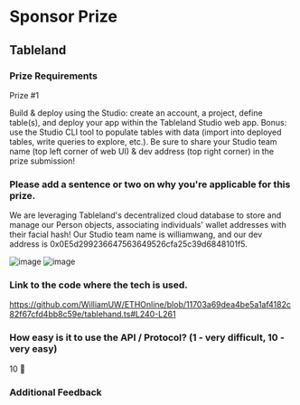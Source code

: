 # Sponsor Prize

## Tableland

### Prize Requirements

Prize #1

Build & deploy using the Studio: create an account, a project, define table(s), and deploy your app within the Tableland Studio web app. Bonus: use the Studio CLI tool to populate tables with data (import into deployed tables, write queries to explore, etc.). Be sure to share your Studio team name (top left corner of web UI) & dev address (top right corner) in the prize submission!

### Please add a sentence or two on why you're applicable for this prize.

We are leveraging Tableland's decentralized cloud database to store and manage our Person objects, associating individuals' wallet addresses with their facial hash! Our Studio team name is williamwang, and our dev address is 0x0E5d299236647563649526cfa25c39d6848101f5.

![image](https://github.com/WilliamUW/ETHOnline/assets/25058545/bcbd933d-f7f9-4635-a569-10de790fe841)
![image](https://github.com/WilliamUW/ETHOnline/assets/25058545/25fd355a-9661-47d9-8d97-de93c29a9c15)


### Link to the code where the tech is used.

https://github.com/WilliamUW/ETHOnline/blob/11703a69dea4be5a1af4182c82f67cfd4bb8c59e/tablehand.ts#L240-L261

### How easy is it to use the API / Protocol? (1 - very difficult, 10 - very easy)

10 🌟

### Additional Feedback

